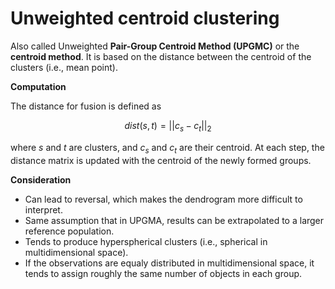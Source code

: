 # Unweighted centroid clustering

Also called Unweighted **Pair-Group Centroid Method (UPGMC)** or the **centroid method**. 
It is based on the distance between the centroid of the clusters (i.e., mean point).

**Computation**

The distance for fusion is defined as

$$ dist(s, t) = ||c_{s} - c_{t}||_{2} $$ 

where $s$ and $t$ are clusters, and $c_{s}$ and $c_{t}$ are their centroid. 
At each step, the distance matrix is updated with the centroid of the newly formed groups.

**Consideration**
- Can lead to reversal, which makes the dendrogram more difficult to interpret.
- Same assumption that in UPGMA, results can be extrapolated to a larger reference population.
- Tends to produce hyperspherical clusters (i.e., spherical in multidimensional space).
- If the observations are equaly distributed in multidimensional space, it tends to assign roughly the same number of objects in each group.
